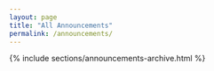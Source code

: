 ```yaml
---
layout: page
title: "All Announcements"
permalink: /announcements/
---
```


{% include sections/announcements-archive.html %} 